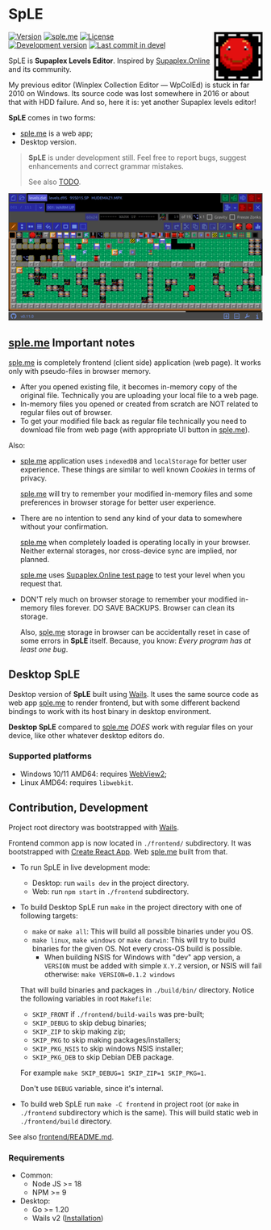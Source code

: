 # SpLE

<img src="frontend/public/favicon.svg" alt="sd-ed" align="right" width="96" height="96">

[![Version](https://img.shields.io/github/package-json/v/vovan-ve/supaplex-levels-editor?filename=frontend%2Fpackage.json)](https://github.com/Vovan-VE/supaplex-levels-editor/releases)
[![sple.me](https://img.shields.io/badge/https-sple.me-blue)][sple.me]
[![License](https://img.shields.io/github/license/vovan-ve/supaplex-levels-editor)](./LICENSE)
<br>
[![Development version](https://img.shields.io/github/package-json/v/vovan-ve/supaplex-levels-editor/devel?filename=frontend%2Fpackage.json&label=in+dev)](https://github.com/Vovan-VE/supaplex-levels-editor/blob/devel/CHANGELOG.md)
[![Last commit in devel](https://img.shields.io/github/last-commit/vovan-ve/supaplex-levels-editor/devel)](https://github.com/Vovan-VE/supaplex-levels-editor/compare/devel)

SpLE is **Supaplex Levels Editor**. Inspired by [Supaplex.Online][spo] and its
community.

My previous editor (Winplex Collection Editor — WpColEd) is stuck in far 2010 on
Windows. Its source code was lost somewhere in 2016 or about that with HDD
failure. And so, here it is: yet another Supaplex levels editor!

**SpLE** comes in two forms:

- [sple.me][sple.me] is a web app;
- Desktop version.

> **SpLE** is under development still. Feel free to report bugs, suggest
> enhancements and correct grammar mistakes.
>
> See also [TODO](./TODO.md).

![screenshot](./.github/preview.png)

## [sple.me][sple.me] Important notes

[sple.me][sple.me] is completely frontend (client side) application (web page).
It works only with pseudo-files in browser memory.

- After you opened existing file, it becomes in-memory copy of the original
  file. Technically you are uploading your local file to a web page.
- In-memory files you opened or created from scratch are NOT related to regular
  files out of browser.
- To get your modified file back as regular file technically you need to
  download file from web page (with appropriate UI button in
  [sple.me][sple.me]).

Also:

- [sple.me][sple.me] application uses `indexedDB` and `localStorage` for better
  user experience. These things are similar to well known _Cookies_ in terms of
  privacy.

  [sple.me][sple.me] will try to remember your modified in-memory files and some
  preferences in browser storage for better user experience.

- There are no intention to send any kind of your data to somewhere without your
  confirmation.

  [sple.me][sple.me] when completely loaded is operating locally in your
  browser. Neither external storages, nor cross-device sync are implied, nor
  planned.

  [sple.me][sple.me] uses [Supaplex.Online test page][spo.test] to test your
  level when you request that.

- DON'T rely much on browser storage to remember your modified in-memory files
  forever. DO SAVE BACKUPS. Browser can clean its storage.

  Also, [sple.me][sple.me] storage in browser can be accidentally reset in case
  of some errors in **SpLE** itself. Because, you know: _Every program has at
  least one bug_.

## Desktop SpLE

Desktop version of **SpLE** built using [Wails][wails]. It uses the same source
code as web app [sple.me][sple.me] to render frontend, but with some different
backend bindings to work with its host binary in desktop environment.

**Desktop SpLE** compared to [sple.me][sple.me] _DOES_ work with regular files
on your device, like other whatever desktop editors do.

### Supported platforms

- Windows 10/11 AMD64: requires [WebView2](https://developer.microsoft.com/en-us/microsoft-edge/webview2/);
- Linux AMD64: requires `libwebkit`.

## Contribution, Development

Project root directory was bootstrapped with [Wails][wails].

Frontend common app is now located in `./frontend/` subdirectory. It was
bootstrapped with [Create React App][cra]. Web [sple.me][sple.me] built from
that.

- To run SpLE in live development mode:
  - Desktop: run `wails dev` in the project directory.
  - Web: run `npm start` in `./frontend` subdirectory.
- To build Desktop SpLE run `make` in the project directory with one of
  following targets:
  - `make` or `make all`: This will build all possible binaries under you OS.
  - `make linux`, `make windows` or `make darwin`: This will try to build
    binaries for the given OS. Not every cross-OS build is possible.
    - When building NSIS for Windows with "dev" app version, a `VERSION` must be
      added with simple `X.Y.Z` version, or NSIS will fail otherwise:
      `make VERSION=0.1.2 windows`

  That will build binaries and packages in `./build/bin/` directory. Notice the
  following variables in root `Makefile`:
  - `SKIP_FRONT` if `./frontend/build-wails` was pre-built;
  - `SKIP_DEBUG` to skip debug binaries;
  - `SKIP_ZIP` to skip making zip;
  - `SKIP_PKG` to skip making packages/installers;
  - `SKIP_PKG_NSIS` to skip windows NSIS installer;
  - `SKIP_PKG_DEB` to skip Debian DEB package.

  For example `make SKIP_DEBUG=1 SKIP_ZIP=1 SKIP_PKG=1`.

  Don't use `DEBUG` variable, since it's internal.
- To build web SpLE run `make -C frontend` in project root (or `make` in
  `./frontend` subdirectory which is the same). This will build static web in
  `./frontend/build` directory.

See also [frontend/README.md](./frontend/README.md).

### Requirements

- Common:
  - Node JS >= 18
  - NPM >= 9
- Desktop:
  - Go >= 1.20
  - Wails v2 ([Installation](https://wails.io/docs/gettingstarted/installation))

[cra]: https://github.com/facebook/create-react-app
[sple.me]: https://sple.me
[spo]: https://www.supaplex.online/
[spo.test]: https://www.supaplex.online/test/
[wails]: https://wails.io
